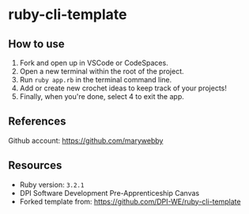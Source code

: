 # ruby-cli-template

## How to use
1. Fork and open up in VSCode or CodeSpaces.
2. Open a new terminal within the root of the project.
3. Run `ruby app.rb` in the terminal command line.
4. Add or create new crochet ideas to keep track of your projects! 
5. Finally, when you're done, select 4 to exit the app. 

## References
Github account: https://github.com/marywebby

## Resources
- Ruby version: `3.2.1`
- DPI Software Development Pre-Apprenticeship Canvas
- Forked template from: https://github.com/DPI-WE/ruby-cli-template
